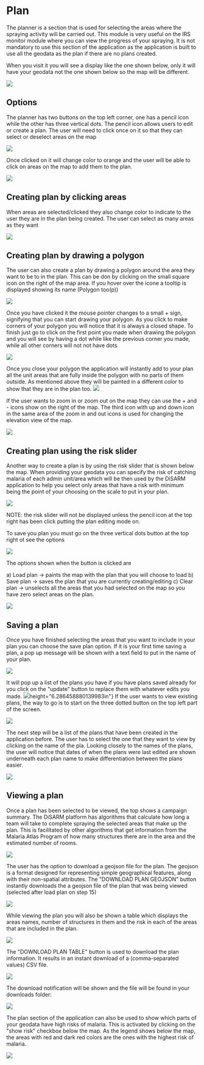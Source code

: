 # Plan

The planner is a section that is used for selecting the areas where the spraying activity will be carried out. This module is very useful on the IRS monitor module where you can view the progress of your spraying. It is not mandatory to use this section of the application as the application is built to use all the geodata as the plan if there are no plans created.

When you visit it you will see a display like the one shown below, only it will have your geodata not the one shown below so the map will be different.

![](../../.gitbook/assets/app-image92.png)

## Options

The planner has two buttons on the top left corner, one has a pencil icon while the other has three vertical dots. The pencil icon allows users to edit or create a plan. The user will need to click once on it so that they can select or deselect areas on the map

![](../../.gitbook/assets/app-image38.png)

Once clicked on it will change color to orange and the user will be able to click on areas on the map to add them to the plan.

![](../../.gitbook/assets/app-image53.png)

## Creating plan by clicking areas

When areas are selected/clicked they also change color to indicate to the user they are in the plan being created. The user can select as many areas as they want

![](../../.gitbook/assets/app-image108.png)

## Creating plan by drawing a polygon

The user can also create a plan by drawing a polygon around the area they want to be to in the plan. This can be don by clicking on the small square icon on the right of the map area. If you hover over the icone a tooltip is displayed showing its name \(Polygon too\(p\)\)

![](../../.gitbook/assets/app-image78.png)

Once you have clicked it the mouse pointer changes to a small + sign, signifying that you can start drawing your polygon. As you click to make corners of your polygon you will notice that it is always a closed shape. To finish just go to click on the first point you made when drawing the polygon and you will see by having a dot while like the previous corner you made, while all other corners will not not have dots

![](../../.gitbook/assets/app-image57.png)

Once you close your polygon the application will instantly add to your plan all the unit areas that are fully inside the polygon with no parts of them outside. As mentioned above they will be painted in a different color to show that they are in the plan too. ![](../../.gitbook/assets/app-image23.png)

If the user wants to zoom in or zoom out on the map they can use the + and - icons show on the right of the map. The third icon with up and down icon in the same area of the zoom in and out icons is used for changing the elevation view of the map.

![](../../.gitbook/assets/app-image111.png)

## Creating plan using the risk slider

Another way to create a plan is by using the risk slider that is shown below the map. When providing your geodata you can specify the risk of catching malaria of each admin unit/area which will be then used by the DiSARM application to help you select only areas that have a risk with minimum being the point of your choosing on the scale to put in your plan.

![](../../.gitbook/assets/app-image5.png)

NOTE: the risk slider will not be displayed unless the pencil icon at the top right has been click putting the plan editing mode on.

To save you plan you must go on the three vertical dots button at the top right ot see the options

![](../../.gitbook/assets/app-image105.png)

The options shown when the button is clicked are

a\) Load plan → paints the map with the plan that you will choose to load b\) Save plan → saves the plan that you are currently creating/editing c\) Clear plan → unselects all the areas that you had selected on the map so you have zero select areas on the plan.

![](../../.gitbook/assets/app-image17.png)

## Saving a plan

Once you have finished selecting the areas that you want to include in your plan you can choose the save plan option. If it is your first time saving a plan, a pop up message will be shown with a text field to put in the name of your plan.

![](../../.gitbook/assets/app-image10.png)

It will pop up a list of the plans you have if you have plans saved already for you click on the "update" button to replace them with whatever edits you made. ![](https://github.com/disarm-platform/docs/tree/9243c194dc2bba011d6f92dd9634f7ff8989d8fa/app-docs/.gitbook/assets/app-image61.png)height="6.286458880139983in"} If the user wants to view existing plans, the way to go is to start on the three dotted button on the top left part of the screen.

![](../../.gitbook/assets/app-image97.png)

The next step will be a list of the plans that have been created in the application before. The user has to select the one that they want to view by clicking on the name of the pla. Looking closely to the names of the plans, the user will notice that dates of when the plans were last edited are shown underneath each plan name to make differentiation between the plans easier.

![](../../.gitbook/assets/app-image4.png)

## Viewing a plan

Once a plan has been selected to be viewed, the top shows a campaign summary. The DiSARM platform has algorithms that calculate how long a team will take to complete spraying the selected areas that make up the plan. This is facilitated by other algorithms that get information from the Malaria Atlas Program of how many structures there are in the area and the estimated number of rooms.

![](../../.gitbook/assets/app-image8.png)

The user has the option to download a geojson file for the plan. The geojson is a format designed for representing simple geographical features, along with their non-spatial attributes. The "DOWNLOAD PLAN GEOJSON" button instantly downloads the a geojson file of the plan that was being viewed \(selected after load plan on step 15\)

![](../../.gitbook/assets/app-image39.png)

While viewing the plan you will also be shown a table which displays the areas names, number of structures in them and the risk in each of the areas that are included in the plan.

![](../../.gitbook/assets/app-image67.png)

The "DOWNLOAD PLAN TABLE" button is used to download the plan information. It results in an instant download of a \(comma-separated values\) CSV file.

![](../../.gitbook/assets/app-image77.png)

The download notification will be shown and the file will be found in your downloads folder:

![](../../.gitbook/assets/app-image15.png)

The plan section of the application can also be used to show which parts of your geodata have high risks of malaria. This is activated by clicking on the "show risk" checkbox below the map. As the legend shows below the map, the areas with red and dark red colors are the ones with the highest risk of malaria.

![](../../.gitbook/assets/app-image13.png)

